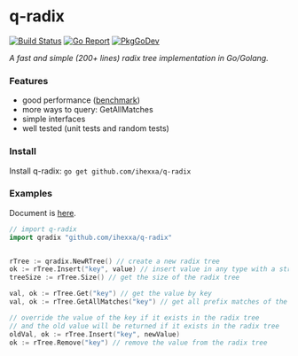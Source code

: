 # q-radix

[![Build Status](https://travis-ci.org/ihexxa/q-radix.svg?branch=master)](https://travis-ci.org/ihexxa/q-radix)
[![Go Report](https://goreportcard.com/badge/github.com/ihexxa/q-radix)](https://goreportcard.com/report/github.com/ihexxa/q-radix)
[![PkgGoDev](https://pkg.go.dev/badge/github.com/ihexxa/q-radix)](https://pkg.go.dev/github.com/ihexxa/q-radix)

_A fast and simple (200+ lines) radix tree implementation in Go/Golang._

### Features

* good performance ([benchmark](https://github.com/ihexxa/radix-bench))
* more ways to query: GetAllMatches
* simple interfaces
* well tested (unit tests and random tests)

### Install

Install q-radix: `go get github.com/ihexxa/q-radix`

### Examples

Document is [here](https://pkg.go.dev/github.com/ihexxa/q-radix).

```go
// import q-radix
import qradix "github.com/ihexxa/q-radix"


rTree := qradix.NewRTree() // create a new radix tree
ok := rTree.Insert("key", value) // insert value in any type with a string key
treeSize := rTree.Size() // get the size of the radix tree

val, ok := rTree.Get("key") // get the value by key
val, ok := rTree.GetAllMatches("key") // get all prefix matches of the key

// override the value of the key if it exists in the radix tree
// and the old value will be returned if it exists in the radix tree
oldVal, ok := rTree.Insert("key", newValue)
ok := rTree.Remove("key") // remove the value from the radix tree

```
